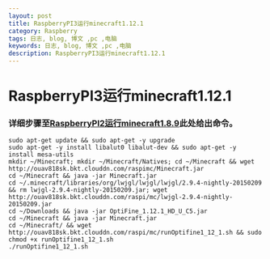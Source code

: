 ```yaml
---
layout: post
title: RaspberryPI3运行minecraft1.12.1
category: Raspberry
tags: 日志, blog, 博文 ,pc ,电脑
keywords: 日志, blog, 博文 ,pc ,电脑
description: RaspberryPI3运行minecraft1.12.1
---
```


# RaspberryPI3运行minecraft1.12.1
### 详细步骤至[RaspberryPI2运行minecraft1.8.9](http://www.gloomyghost.com/2017/08/20/mconraspi2/)此处给出命令。

```
sudo apt-get update && sudo apt-get -y upgrade
sudo apt-get -y install libalut0 libalut-dev && sudo apt-get -y install mesa-utils
mkdir ~/Minecraft; mkdir ~/Minecraft/Natives; cd ~/Minecraft && wget http://ouav818sk.bkt.clouddn.com/raspimc/Minecraft.jar
cd ~/Minecraft && java -jar Minecraft.jar
cd ~/.minecraft/libraries/org/lwjgl/lwjgl/lwjgl/2.9.4-nightly-20150209 && rm lwjgl-2.9.4-nightly-20150209.jar; wget http://ouav818sk.bkt.clouddn.com/raspi/mc/lwjgl-2.9.4-nightly-20150209.jar
cd ~/Downloads && java -jar OptiFine_1.12.1_HD_U_C5.jar
cd ~/Minecraft && java -jar Minecraft.jar
cd ~/Minecraft/ && wget http://ouav818sk.bkt.clouddn.com/raspi/mc/runOptifine1_12_1.sh && sudo chmod +x runOptifine1_12_1.sh
./runOptifine1_12_1.sh
```